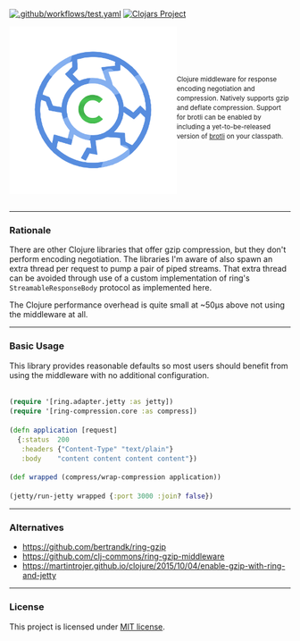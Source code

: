 [![.github/workflows/test.yaml](https://github.com/RutledgePaulV/ring-compression/actions/workflows/test.yaml/badge.svg?branch=master)](https://github.com/RutledgePaulV/ring-compression/actions/workflows/test.yaml)
[![Clojars Project](https://img.shields.io/clojars/v/io.github.rutledgepaulv/ring-compression.svg)](https://clojars.org/io.github.rutledgepaulv/ring-compression)

<img src="./docs/logo.png" title="ring-compression" width="300" height="300" align="left" padding="5px"/>
<small>
<br/><br/><br/><br/><br/>
Clojure middleware for response encoding negotiation and compression. Natively supports gzip
and deflate compression. Support for brotli can be enabled by including a yet-to-be-released 
version of <a href="https://github.com/google/brotli">brotli</a> on your classpath.
</small>
<br clear="all" /><br />


---

### Rationale

There are other Clojure libraries that offer gzip compression, but they don't perform encoding negotiation. The
libraries I'm aware of also spawn an extra thread per request to pump a pair of piped streams. That extra thread can be
avoided through use of a custom implementation of ring's `StreamableResponseBody` protocol as implemented here.

The Clojure performance overhead is quite small at ~50μs above not using the middleware at all.

---

### Basic Usage

This library provides reasonable defaults so most users should benefit from using the middleware with no additional
configuration.

```clojure

(require '[ring.adapter.jetty :as jetty])
(require '[ring-compression.core :as compress])

(defn application [request]
  {:status  200
   :headers {"Content-Type" "text/plain"}
   :body    "content content content content"})

(def wrapped (compress/wrap-compression application))

(jetty/run-jetty wrapped {:port 3000 :join? false})

```

---

### Alternatives

- https://github.com/bertrandk/ring-gzip
- https://github.com/clj-commons/ring-gzip-middleware
- https://martintrojer.github.io/clojure/2015/10/04/enable-gzip-with-ring-and-jetty

---

### License

This project is licensed under [MIT license](http://opensource.org/licenses/MIT).
